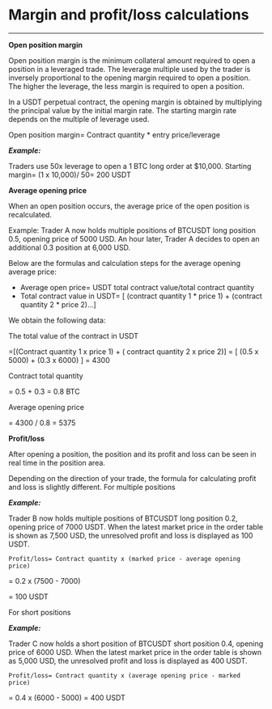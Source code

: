 # Margin and profit/loss calculations

------

**Open position margin**

Open position margin is the minimum collateral amount required to open a position in a leveraged trade. The leverage multiple used by the trader is inversely proportional to the opening margin required to open a position. The higher the leverage, the less margin is required to open a position.

In a USDT perpetual contract, the opening margin is obtained by multiplying the principal value by the initial margin rate. The starting margin rate depends on the multiple of leverage used.

Open position margin= Contract quantity * entry price/leverage

***Example:***

Traders use 50x leverage to open a 1 BTC long order at $10,000.
Starting margin= (1 x 10,000)/ 50= 200 USDT

**Average opening price**

When an open position occurs, the average price of the open position is recalculated.

Example: Trader A now holds multiple positions of BTCUSDT long position 0.5, opening price of 5000 USD. An hour later, Trader A decides to open an additional 0.3 position at 6,000 USD.

Below are the formulas and calculation steps for the average opening average price:

* Average open price= USDT total contract value/total contract quantity
* Total contract value in USDT= [ (contract quantity 1 * price 1) + (contract quantity 2 * price 2)...]

We obtain the following data:

The total value of the contract in USDT

=[(Contract quantity 1 x price 1) + ( contract quantity 2 x price 2)]
= [ (0.5 x 5000) + (0.3 x 6000) ]
= 4300

Contract total quantity

= 0.5 + 0.3
= 0.8 BTC

Average opening price

= 4300 / 0.8
= 5375

**Profit/loss**

After opening a position, the position and its profit and loss can be seen in real time in the position area.

Depending on the direction of your trade, the formula for calculating profit and loss is slightly different.
For multiple positions

***Example:***

Trader B now holds multiple positions of BTCUSDT long position 0.2, opening price of 7000 USDT. When the latest market price in the order table is shown as 7,500 USD, the unresolved profit and loss is displayed as 100 USDT.

```
Profit/loss= Contract quantity x (marked price - average opening price)
```

= 0.2 x (7500 - 7000)

= 100 USDT

For short positions

***Example:***

Trader C now holds a short position of BTCUSDT short position 0.4, opening price of 6000 USD. When the latest market price in the order table is shown as 5,000 USD, the unresolved profit and loss is displayed as 400 USDT.

```
Profit/loss= Contract quantity x (average opening price - marked price)
```
= 0.4 x (6000 - 5000)
= 400 USDT